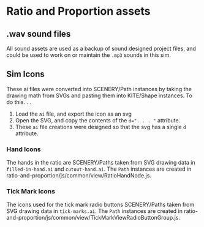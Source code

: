Ratio and Proportion assets
================

## .wav sound files

All sound assets are used as a backup of sound designed project files, and could be used to work on or maintain the `.mp3`
sounds in this sim.

## Sim Icons

These ai files were converted into SCENERY/Path instances by taking the drawing math from SVGs and pasting them into
KITE/Shape instances. To do this. . .
1. Load the `ai` file, and export the icon as an svg
2. Open the SVG, and copy the contents of the `d=". . . "` attribute.
3. These `ai` file creations were designed so that the svg has a single `d` attribute.

### Hand Icons

The hands in the ratio are SCENERY/Paths taken from SVG drawing data in `filled-in-hand.ai` and `cutout-hand.ai`. The 
`Path` instances are created in ratio-and-proportion/js/common/view/RatioHandNode.js.

### Tick Mark Icons
The icons used for the tick mark radio buttons SCENERY/Paths taken from SVG drawing data in `tick-marks.ai`.
The `Path` instances are created in ratio-and-proportion/js/common/view/TickMarkViewRadioButtonGroup.js.